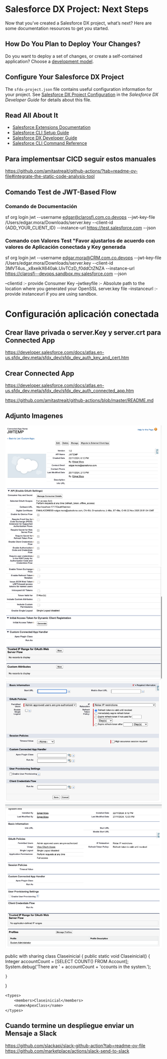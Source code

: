 # Salesforce DX Project: Next Steps

Now that you’ve created a Salesforce DX project, what’s next? Here are some documentation resources to get you started.

## How Do You Plan to Deploy Your Changes?

Do you want to deploy a set of changes, or create a self-contained application? Choose a [development model](https://developer.salesforce.com/tools/vscode/en/user-guide/development-models).

## Configure Your Salesforce DX Project

The `sfdx-project.json` file contains useful configuration information for your project. See [Salesforce DX Project Configuration](https://developer.salesforce.com/docs/atlas.en-us.sfdx_dev.meta/sfdx_dev/sfdx_dev_ws_config.htm) in the _Salesforce DX Developer Guide_ for details about this file.

## Read All About It

- [Salesforce Extensions Documentation](https://developer.salesforce.com/tools/vscode/)
- [Salesforce CLI Setup Guide](https://developer.salesforce.com/docs/atlas.en-us.sfdx_setup.meta/sfdx_setup/sfdx_setup_intro.htm)
- [Salesforce DX Developer Guide](https://developer.salesforce.com/docs/atlas.en-us.sfdx_dev.meta/sfdx_dev/sfdx_dev_intro.htm)
- [Salesforce CLI Command Reference](https://developer.salesforce.com/docs/atlas.en-us.sfdx_cli_reference.meta/sfdx_cli_reference/cli_reference.htm)

## Para implementsar CICD seguir estos manuales
https://github.com/amitastreait/github-actions/?tab=readme-ov-file#integrate-the-static-code-analysis-tool


## Comando Test de JWT-Based Flow

 ### Comando de Documentación
 sf org login jwt --username  edgar@clarosfi.com.co.devops --jwt-key-file /Users/edgar.mora/Downloads/server.key --client-id {ADD_YOUR_CLIENT_ID} --instance-url https://test.salesforce.com --json
 ### Comando con Valores Test "Favor ajustarlos de acuerdo con valores de Aplicación conectada y Key generada
sf org login jwt --username  edgar.mora@CRM.com.co.devops --jwt-key-file /Users/edgar.mora/Downloads/server.key --client-id 3MVT4us._x8xeikX640ak.UivTCzD_f0ddCtZNZA --instance-url https://clarosfi--devops.sandbox.my.salesforce.com --json

  –clientid  :- provide Consumer Key
  –jwtkeyfile :- Absolute path to the location where you generated your OpenSSL server.key file
  –instanceurl :-provide instanceurl if you are using sandbox.

# Configuración aplicación conectada
## Crear llave privada o server.Key y server.crt para Connected App
  https://developer.salesforce.com/docs/atlas.en-us.sfdx_dev.meta/sfdx_dev/sfdx_dev_auth_key_and_cert.htm

## Crear Connected App 
  https://developer.salesforce.com/docs/atlas.en-us.sfdx_dev.meta/sfdx_dev/sfdx_dev_auth_connected_app.htm

  https://github.com/amitastreait/github-actions/blob/master/README.md  

## Adjunto Imagenes 
![Connected App](StepsConnectedApps/P1.png)
![Connected App](StepsConnectedApps/P2.png)
![Edit Policies](<StepsConnectedApps/Edit Policies.png>)
![On Manage Connected App](<StepsConnectedApps/On Manage Connected App.png>)


public with sharing class Claseinicial {
    public static void Claseinicial() {
        Integer accountCount = [SELECT COUNT() FROM Account];
       System.debug('There are ' + accountCount + 'ccounts in the system.');
     
    }


   }

    <types>
        <members>Claseinicial</members>
        <name>ApexClass</name>
    </types>

## Cuando termine un despliegue enviar un Mensaje a Slack

https://github.com/slackapi/slack-github-action?tab=readme-ov-file
https://github.com/marketplace/actions/slack-send-to-slack

